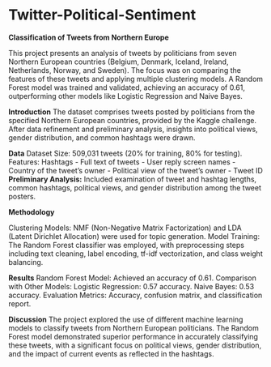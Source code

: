 # Twitter-Political-Sentiment


**Classification of Tweets from Northern Europe**

This project presents an analysis of tweets by politicians from seven Northern European countries (Belgium, Denmark, Iceland, Ireland, Netherlands, Norway, and Sweden). The focus was on comparing the features of these tweets and applying multiple clustering models. A Random Forest model was trained and validated, achieving an accuracy of 0.61, outperforming other models like Logistic Regression and Naive Bayes.

**Introduction**
The dataset comprises tweets posted by politicians from the specified Northern European countries, provided by the Kaggle challenge. After data refinement and preliminary analysis, insights into political views, gender distribution, and common hashtags were drawn.

**Data**
  Dataset Size: 509,031 tweets (20% for training, 80% for testing).
  Features:
  Hashtags
      - Full text of tweets
      - User reply screen names
      - Country of the tweet’s owner
      - Political view of the tweet’s owner
      - Tweet ID
**Preliminary Analysis:**
Included examination of tweet and hashtag lengths, common hashtags, political views, and gender distribution among the tweet posters.

**Methodology**

Clustering Models: NMF (Non-Negative Matrix Factorization) and LDA (Latent Dirichlet Allocation) were used for topic generation.
Model Training: The Random Forest classifier was employed, with preprocessing steps including text cleaning, label encoding, tf-idf vectorization, and class weight balancing.

**Results**
Random Forest Model: Achieved an accuracy of 0.61.
Comparison with Other Models:
    Logistic Regression: 0.57 accuracy.
    Naive Bayes: 0.53 accuracy.
Evaluation Metrics: Accuracy, confusion matrix, and classification report.

**Discussion**
The project explored the use of different machine learning models to classify tweets from Northern European politicians. The Random Forest model demonstrated superior performance in accurately classifying these tweets, with a significant focus on political views, gender distribution, and the impact of current events as reflected in the hashtags.
